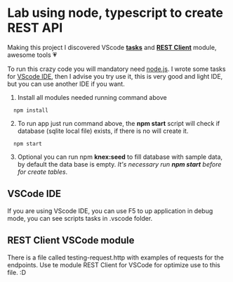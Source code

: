 # Lab using node, typescript to create REST API

Making this project I discovered VScode [**tasks**](https://code.visualstudio.com/docs/editor/tasks) and [**REST Client**](https://marketplace.visualstudio.com/items?itemName=humao.rest-client) module, awesome tools :heartpulse:

To run this crazy code you will mandatory need [node.js](https://nodejs.org/en/). I wrote some tasks for [VScode IDE](https://code.visualstudio.com/), then I advise you try use it, this is very good and light IDE, but you can use another IDE if you want.

1. Install all modules needed running command above

```shell
  npm install
```

2. To run app just run command above, the **npm start** script will check if database (sqlite local file) exists, if there is no will create it.

```shell
  npm start
```

3. Optional you can run npm **knex:seed** to fill database with sample data, by default the data base is empty. *It's necessary run **npm start** before for create tables*.

## VSCode IDE

If you are using VScode IDE, you can use F5 to up application in debug mode, you can see scripts tasks in .vscode folder.

## REST Client VSCode module

There is a file called testing-request.http with examples of requests for the endpoints. Use te module REST Client for VSCode for optimize use to this file. :D

